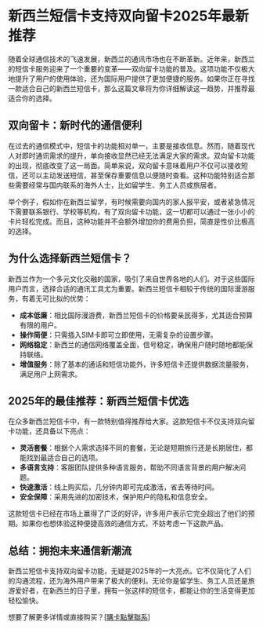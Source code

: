 # 新西兰短信卡支持双向留卡2025年最新推荐

随着全球通信技术的飞速发展，新西兰的通讯市场也在不断革新。近年来，新西兰的短信卡服务迎来了一个重要的变革——双向留卡功能的普及。这项功能不仅极大地提升了用户的使用体验，还为国际用户提供了更加便捷的服务。如果你正在寻找一款适合自己的新西兰短信卡，那么这篇文章将为你详细解读这一趋势，并推荐最适合你的选择。

## 双向留卡：新时代的通信便利

在过去的通信模式中，短信卡的功能相对单一，主要是接收信息。然而，随着现代人对即时通讯需求的提升，单向接收显然已经无法满足大家的需求。双向留卡功能的出现，彻底改变了这一局面。简单来说，双向留卡意味着用户不仅可以接收短信，还可以主动发送短信，甚至保存重要信息以便随时查看。这种功能特别适合那些需要经常与国内联系的海外人士，比如留学生、务工人员或旅居者。

举个例子，假如你在新西兰留学，有时候需要向国内的家人报平安，或者紧急情况下需要联系银行、学校等机构，有了双向留卡功能，这一切都可以通过一张小小的卡片轻松完成。而且，这种功能并不会额外增加你的费用负担，简直是性价比极高的选择。

## 为什么选择新西兰短信卡？

新西兰作为一个多元文化交融的国家，吸引了来自世界各地的人们。对于这些国际用户而言，选择合适的通讯工具尤为重要。新西兰短信卡相较于传统的国际漫游服务，有着无可比拟的优势：

- **成本低廉**：相比国际漫游费，新西兰短信卡的价格要亲民得多，尤其适合预算有限的用户。
- **操作简便**：只需插入SIM卡即可立即使用，无需复杂的设置步骤。
- **网络稳定**：新西兰的通信网络覆盖全面，信号稳定，确保用户随时随地都能保持联络。
- **增值服务**：除了基本的通话和短信功能外，许多短信卡还提供数据流量服务，满足用户上网需求。

## 2025年的最佳推荐：新西兰短信卡优选

在众多新西兰短信卡中，有一款特别值得推荐给大家。这款短信卡不仅支持双向留卡功能，还具备以下亮点：

- **灵活套餐**：根据个人需求选择不同的套餐，无论是短期旅行还是长期居住，都能找到最适合自己的选项。
- **多语言支持**：客服团队提供多种语言服务，帮助不同语言背景的用户解决问题。
- **快速激活**：线上购买后，几分钟内即可完成激活，省去等待时间。
- **安全保障**：采用先进的加密技术，保护用户的隐私和信息安全。

这款短信卡已经在市场上赢得了广泛的好评，许多用户表示它完全超出了他们的预期。如果你也想体验这种便捷高效的通信方式，不妨考虑一下这款产品。

## 总结：拥抱未来通信新潮流

新西兰短信卡支持双向留卡功能，无疑是2025年的一大亮点。它不仅简化了人们的沟通流程，还为海外用户带来了极大的便利。无论你是留学生、务工人员还是旅游爱好者，在新西兰的日子里，拥有一张这样的短信卡，都能让你的生活变得更加轻松愉快。

想要了解更多详情或直接购买？[[購卡點擊聯系](https://t.me/s/SXDXQF)]